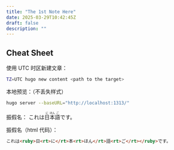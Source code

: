 ```yaml
---
title: "The 1st Note Here"
date: 2025-03-29T10:42:45Z
draft: false
description: ""
---
```


## Cheat Sheet 

使用 UTC 时区新建文章：

```sh
TZ=UTC hugo new content <path to the target>
```

本地预览：（不丢失样式）

```sh
hugo server --baseURL="http://localhost:1313/"
```

振假名：
これは<ruby>日<rt>に</rt>本<rt>ほん</rt>語<rt>ご</rt></ruby>です。

振假名（html 代码）：

```html
これは<ruby>日<rt>に</rt>本<rt>ほん</rt>語<rt>ご</rt></ruby>です。
```
